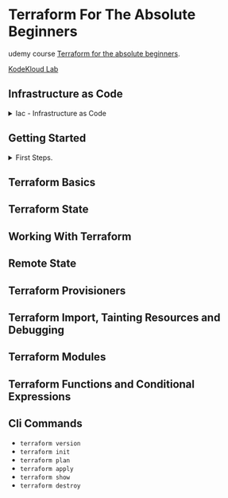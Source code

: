 <!--
// cSpell:ignore HashiCorp KodeKloud FIFA
 -->

# Terraform For The Absolute Beginners

udemy course [Terraform for the absolute beginners](https://www.udemy.com/course/terraform-for-the-absolute-beginners/).

[KodeKloud Lab](https://kodekloud.com/courses/udemy-labs-terraform-for-beginners/)

## Infrastructure as Code

<details>
<summary>
Iac - Infrastructure as Code
</summary>

### Challenges with Traditional IT Infrastructure

in the traditional model of deploying applications, we have a solution architect that specifies which hardware is needed, and it all needs to belong to the company and reside in the data center.
once the hardware is available, it still needs to pass by many teams before the application can be deployed.

- field engineers to install the physical machines
- system administrators to set them up
- storage admins to allocate space on the server
- backup admins
- and in the end, the application team.

this whole process can take weeks, and it's hard to scale up and down when demand fluctuates. this all requires manual human labor, so there are many errors.

moving to cloud can reduce this problem, as the company doesn't need to own the hardware, and we use a virtual machine instead, this makes deployment much faster.
cloud providers also have APIs rather than human labor, which makes automation easier.

automating infrastructure provisioning was the basis for infrastructure as code.

### Types of IAC Tools
rather than using the management UI console of the cloud provider, its easier to write code that does it for us. which is faster, easier, and easier to maintain.

this shell script
```sh
#!/bin/bash
IP_ADDRESS="10.2.2.1"

EC2_INSTANCE=$(ec2-run-instance --instance-type t2.micro ami-0edab43b6fa892279)

INSTANCE=$(echo ${EC2_INSTANCE} | sed 's/*INSTANCE //' | sed 's/ .*//')

# Wait for instance to be ready
while !ec2-describe-instances $INSTANCE | grep | -q "running"
do
	echo Waiting for $INSTANCE to be ready...
done

# Check if instance is not provisioned and exit
if [! $(ec2-describe-instances $INSTANCE | grep | -q "running")]; then
	echo Instance $INSTANCE is stopped
	exit
fi

ec2-associate-address $IP_ADDRESS -i $INSTANCE
echo Instance $INSTANCE was created successfully!
```
can be written as a terraform configuration file, which is easier to read.

```hcl
resource "aws_instance" "webserver"{
	ami = "ami-0edab43b6fa892279"
	instance_type = "t2.micro"
}
```

this ansible yaml also provisions aws resources.

```yaml
- amazon.aws.ec2:
    key_name: my-key
    instance_type: t2.micro
    image: ami-123456
    wait: yes
    group: webserver
    count: 3
    vpc_subnet_id: subnet-29e63245
    assign_public_ip: yes
```

there are all sorts of IaC tools, each of them has some uses.
- Configuration Management
- Server Templating
- Provisioning Tools
  - *Terraform*
  - *CloudFormation*

#### Configuration Managements Tools

> - Designed to install and manage Software on existing infrastructure
> - Maintain Standard Structure
> - Version Control
> - Idempotent (run the code many times, without messing things up)

examples:
- *Ansible*
- *SaltStack*
- *Puppet*

#### Server Templating

> - Pre-Installed Software and dependencies
> - Virtual Machine or Docker Images
> - Immutable Infrastructures - once deployed, replace rather than update.

examples:
- *Packer*
- *Docker*
- *Vagrant*

#### Provisioning Tools

> - Deploy Immutable Infrastructure resources
> - Multiple Providers

examples:
- *Terraform* - works with many vendors
- *CloudFormation* - aws specific


### Why Terraform?

a tool by HashiCorp, can work with multiple cloud vendors, both public and private. this is done with providers, which supply an api to a specific resource. this can be a cloud vendor, a network provider, databases or any external tool, even version control tools!


it uses HCL - hashicorp configuration language

this sample code declares an instance on the cloud.

```hcl
resource "aws_instance" "webserver"{
    ami= "ami-0edab43b6fa892279"
    instance_type="t2.micro"
}

resource "aws_s3_bucket" "finance" {
    bucket "finance-21092020"
    tags= {
        Description = "Finance and Payroll"
    }
}

resource "aws_iam_user" "admin-user"{
    name="lucy"
    tags= {
        Description = "Team Leader"
    }
}
```

It uses declarative style. it defines the desired state, and terraform takes care of getting us from the current state to the desired state.
phases:
- Init
- Plan
- Apply
  
any object managed by terraform is called a "resource", it can be a cloud resource, database or credentials. terraform also controls the lifetime of those objects.

terraform can also take care of resources that were created from other sources.

</details>

## Getting Started

<details>
<summary>
First Steps.
</summary>

### Installing Terraform

installing terraform from cli
```sh
wget https://releases.hashicorp.com/terraform/<ver>/<release>.zip
unzip <release>.zip
mv terraform /usr/local/bin
terraform version
```

lets start with a simple file "aws.tf"

```hcl
resource "aws_instance" "webserver"{
    ami= "ami-0c22f25c1f66a1ff4d"
    instance_type ="t2.micro"
}
```
a resource is something that terrafrom manages, such databases, roles, cloud resources and others. we will begin with a simple resource type: a local file and a resource called "pet".


### HashiCorp Configuration Language (HCL) Basics

the hcl syntax consistent of block and arguments.

```hcl
<block> <parameters> {
    key1 = value1
    key2 = value2
}
```
a block contains information about the infrastructure and resources inside the platfrom.
to create a file,

```sh
mkdir /root/terraform-local-file
cd /root/terraform-local-file
touch local.tf
```
and lets edit the new file

```hcl
resource "local_file" "pet" {
    filename = "/root/pets.txt"
    content = "We love pets!"
}
```
the type of the block is "resource", and we then provide the type of the resource, "local_file",this is actually a combination of the provider "local", underscore, and the resource type "file". then is the resource name, "pet". inside the block we start providing values (argument and parameters).\
These fields are specific to the resource type. each type expects different fields.

other resources can be, block type, resource type (provider+type), name, and then the needed arguments.

```hcl
resource "aws_instance" "webserver"{
    ami= "ami-0c22f25c1f66a1ff4d"
    instance_type ="t2.micro"
}

resource "aws_s3_bucket" "data"{
    bucket = "webserver-bucket-org-2207"
    acl = "private"
}
```

a terraform workflow has four steps:
- writing the configuration file
- run `init` to install plugins and create the plan
- review the exectuition plan
- execute the plan

```sh
terraform init
terraform plan
terraform apply
<confirm>
terraform show
cat /root/pets.txt
```

terraform supports many providers, the local providers is one of them. each provider has resources, and each resource can accept any number of arguments.

### Update and Destroy Infrastructure

we also need to update and sometimes destroy infrastructure that we created.

to update, we first modify the terraform file. like changing the file permissions.

```hcl
resource "local_file" "pet" {
    filename = "/root/pets.txt"
    content = "We love pets!"
    file_permission = "0700"
}
```
we then run `terraform plan`, which informs us that the file needs to be replaced (not updated in place). this file as an **immutable infrastructure**. to move along with change, we run the `terraform apply` command.

if we wish to delete the infrastructure, we can run `terraform destroy`, which also requires confirmation. this will delete all the resources in the current directory.

### Lab Intro

each lab has some exercises for us to train with. there is a terminal, a vscode editor, and half a screen is dedicated to the question. we might need to perform queries in the terminal to inspect the configuration and the infrastrcure. there are also questions that require us to run some terraform command. in the aws sections there is a aws-test-account.

the vscode editor has some nice plug-ins installed, which makes writing easier. we can use code completion to see resource types.

Using the coupon to access the kodeKloud labs.

### Lab: HCL Basics

main.tf example

```hcl
resource "local_file" "games" {
  filename     = "/root/favorite-games"
  content  = "FIFA 21"
}
```
`terraform plan` - won't work without `terraform init` (which create a hidden *.terrafrom* folder). 

*sensitive_content* - hides the content from being printed on the screen! this is for *local_file* resource, not a general thing.
</details>


## Terraform Basics

## Terraform State

## Working With Terraform

## Remote State

## Terraform Provisioners

## Terraform Import, Tainting Resources and Debugging

## Terraform Modules

## Terraform Functions and Conditional Expressions



## Cli Commands

- `terraform version`
- `terraform init`
- `terraform plan`
- `terraform apply`
- `terraform show`
- `terraform destroy`